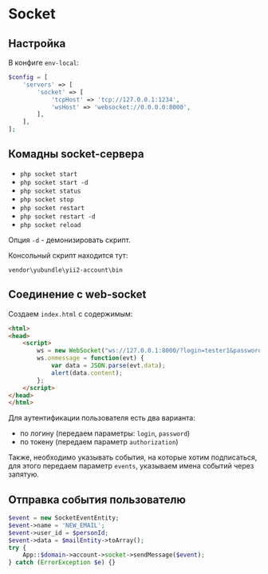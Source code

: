 Socket
===

## Настройка

В конфиге `env-local`:

```php
$config = [
	'servers' => [
        'socket' => [
            'tcpHost' => 'tcp://127.0.0.1:1234',
            'wsHost' => 'websocket://0.0.0.0:8000',
        ],
	],
];
```

## Комадны socket-сервера

* `php socket start`
* `php socket start -d`
* `php socket status`
* `php socket stop`
* `php socket restart`
* `php socket restart -d`
* `php socket reload`

Опция `-d` - демонизировать скрипт.

Консольный скрипт находится тут:

	vendor\yubundle\yii2-account\bin

## Соединение с web-socket

Создаем `index.html` с содержимым:

```html
<html>
<head>
    <script>
        ws = new WebSocket("ws://127.0.0.1:8000/?login=tester1&password=Wwwqqq111&evetns=NEW_MESSAGE,UPDATE_BALANCE");
        ws.onmessage = function(evt) {
			var data = JSON.parse(evt.data);
			alert(data.content);
		};
    </script>
</head>
</html>
```

Для аутентификации пользователя есть два варианта:

* по логину (передаем параметры: `login`, `password`)
* по токену (передаем параметр `authorization`)

Также, необходимо указывать события, на которые хотим подписаться, для этого передаем параметр `events`, указываем имена событий через запятую.

## Отправка события пользователю

```php
$event = new SocketEventEntity;
$event->name = 'NEW_EMAIL';
$event->user_id = $personId;
$event->data = $mailEntity->toArray();
try {
    App::$domain->account->socket->sendMessage($event);
} catch (ErrorException $e) {}
```
